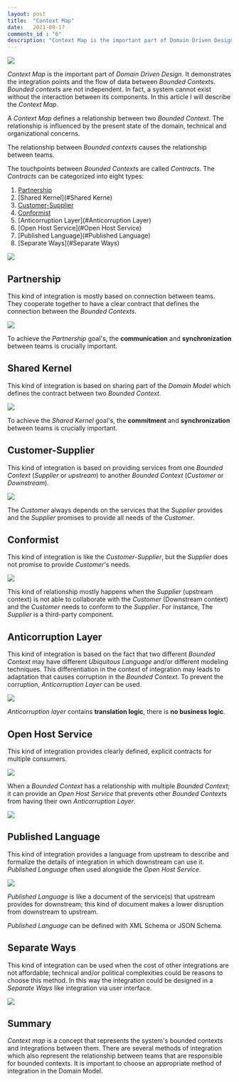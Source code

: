 ```yaml
---
layout: post
title:  "Context Map"
date:   2021-09-17
comments_id : "6"
description: "Context Map is the important part of Domain Driven Design. It demonstrates the integration points and the flow of data between Bounded Contexts. Bounded contexts are not independent. In fact, a system cannot exist without the interaction between its components."
---
```


![](/assets/images/article-image-15.jpg)

*Context Map* is the important part of *Domain Driven Design*. It demonstrates the integration points and the flow of data between *Bounded Context*s. *Bounded context*s are not independent. In fact, a system cannot exist without the interaction between its components. In this article I will describe the *Context Map*.

A *Context Map* defines a relationship between two *Bounded Context*. The relationship is influenced by the present state of the domain, technical and organizational concerns.     

The relationship between *Bounded context*s causes the relationship between teams.

The touchpoints  between *Bounded Context*s are called *Contracts*. The *Contracts* can be categorized into eight types: 

1. [Partnership](#Partnership)
2. [Shared Kernel](#Shared Kerne)
3. [Customer-Supplier](#Customer-Supplier)
4. [Conformist](#Conformist)
5. [Anticorruption Layer](#Anticorruption Layer)
6. [Open Host Service](#Open Host Service)
7. [Published Language](#Published Language)
8. [Separate Ways](#Separate Ways)



![](/assets/images/article-image-16.png)





## Partnership

This kind of integration is mostly based on connection between teams. They cooperate together to have a clear contract that defines the connection between the *Bounded Contexts*.



![](/assets/images/article-image-17.png)



To achieve the *Partnership* goal's, the **communication** and **synchronization** between teams is crucially important. 



## Shared Kernel

This kind of integration is based on sharing part of the *Domain Model* which defines the contract between two *Bounded Context*.



![](/assets/images/article-image-18.png)



To achieve the *Shared Kernel* goal's, the **commitment** and **synchronization** between teams is crucially important.



## Customer-Supplier

This kind of integration is based on providing services from one *Bounded Context* (*Supplier* or *upstream*) to another *Bounded Context* (*Customer* or *Downstream*).



![](/assets/images/article-image-19.png)



The *Customer* always depends on the services that the *Supplier* provides and the *Supplier* promises to provide all needs of the *Customer*.



## Conformist

This kind of integration is like the *Customer-Supplier*, but the *Supplier* does not promise to provide *Customer*'s needs. 



![](/assets/images/article-image-20.png)

This kind of relationship mostly happens when the *Supplier* (upstream context) is not able to collaborate with the *Customer* (Downstream context) and the *Customer* needs to conform to the *Supplier*. For instance, The *Supplier* is a third-party component.



## Anticorruption Layer

This kind of integration is based on the fact that two different *Bounded Context* may have different *Ubiquitous Language* and/or different modeling techniques. This differentiation in the context of integration may leads to adaptation that causes corruption in  the *Bounded Context*. To prevent the corruption, *Anticorruption Layer* can be used.



![](/assets/images/article-image-21.png)



*Anticorruption layer* contains **translation logic**, there is **no business logic**.



## Open Host Service

This kind of integration provides clearly defined, explicit contracts for multiple consumers.



![](/assets/images/article-image-22.png)



When a *Bounded Context* has a relationship with multiple *Bounded Context*; it can provide an *Open Host Service* that prevents other *Bounded Context*s from having their own *Anticorruption Layer*.



![](/assets/images/article-image-23.png)



## Published Language

This kind of integration provides a language from upstream to describe and formalize the details of integration in which downstream can use it. *Published Language* often used alongside the *Open Host Service*. 



![](/assets/images/article-image-24.png)



*Published Language* is like a document of the service(s) that upstream provides for downstream; this kind of document makes a lower disruption from downstream to upstream.

*Published Language* can be defined with XML Schema or JSON Schema.



## Separate Ways

This kind of integration can be used when the cost of other integrations are not affordable; technical and/or political complexities could be reasons to choose this method. In this way the integration could be designed in a *Separate Ways* like integration via user interface.



![](/assets/images/article-image-25.png)

## Summary

*Context map* is a concept that represents the system's bounded contexts and integrations between them. There are several methods of integration which also represent the relationship between teams that are responsible for bounded contexts. It is important to choose an appropriate method of integration in the Domain Model.
